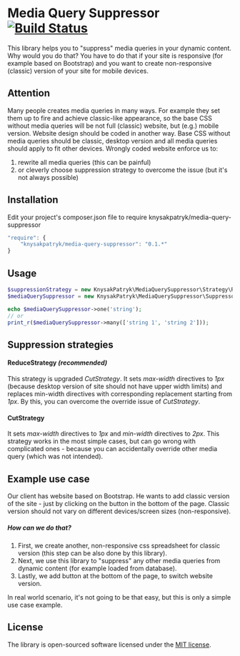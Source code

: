 # Media Query Suppressor [![Build Status](https://travis-ci.org/KnysakPatryk/media-query-suppressor.png)](https://travis-ci.org/KnysakPatryk/media-query-suppressor)
This library helps you to "suppress" media queries in your dynamic content.
Why would you do that? You have to do that if your site is responsive (for example based on Bootstrap) and you want to create non-responsive (classic) version of your site for mobile devices.

## Attention
Many people creates media queries in many ways. For example they set them up to fire and achieve classic-like appearance, so the base CSS without media queries will be not full (classic) website, but (e.g.) mobile version. Website design should be coded in another way. Base CSS without media queries should be classic, desktop version and all media queries should apply to fit other devices. Wrongly coded website enforce us to:

1. rewrite all media queries (this can be painful)
2. or cleverly choose suppression strategy to overcome the issue (but it's not always possible)

## Installation

Edit your project's composer.json file to require knysakpatryk/media-query-suppressor
```javascript
"require": {
    "knysakpatryk/media-query-suppressor": "0.1.*"
}
```

## Usage
```php
$suppressionStrategy = new KnysakPatryk\MediaQuerySuppressor\Strategy\ReduceStrategy();
$mediaQuerySuppressor = new KnysakPatryk\MediaQuerySuppressor\Suppressor($suppressionStrategy);

echo $mediaQuerySuppressor->one('string');
// or
print_r($mediaQuerySuppressor->many(['string 1', 'string 2']));
```

## Suppression strategies

#### ReduceStrategy *(recommended)*
This strategy is upgraded *CutStrategy*. It sets *max-width* directives to *1px* (because desktop version of site should not have upper width limits) and replaces min-width directives with corresponding replacement starting from *1px*. By this, you can overcome the override issue of *CutStrategy*.

#### CutStrategy
It sets *max-width* directives to *1px* and *min-width* directives to *2px*. This strategy works in the most simple cases, but can go wrong with complicated ones - because you can accidentally override other media query (which was not intended).

## Example use case
Our client has website based on Bootstrap.
He wants to add classic version of the site - just by clicking on the button in the bottom of the page.
Classic version should not vary on different devices/screen sizes (non-responsive).

##### How can we do that?

1. First, we create another, non-responsive css spreadsheet for classic version (this step can be also done by this library).
2. Next, we use this library to "suppress" any other media queries from dynamic content (for example loaded from database).
3. Lastly, we add button at the bottom of the page, to switch website version.

In real world scenario, it's not going to be that easy, but this is only a simple use case example.

## License
The library is open-sourced software licensed under the [MIT license](http://opensource.org/licenses/MIT).